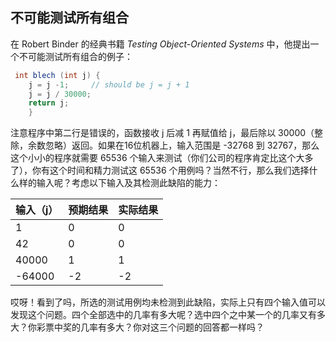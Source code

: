 ## 不可能测试所有组合

在 Robert Binder 的经典书籍 *Testing Object-Oriented Systems* 中，他提出一个不可能测试所有组合的例子：

```java
 int blech (int j) {
    j = j -1;     // should be j = j + 1
    j = j / 30000;
    return j;
    }
```

注意程序中第二行是错误的，函数接收 j 后减 1 再赋值给 j，最后除以 30000（整除，余数忽略）返回。如果在16位机器上，输入范围是 -32768 到 32767，那么这个小小的程序就需要 65536 个输入来测试（你们公司的程序肯定比这个大多了），你有这个时间和精力测试这 65536 个用例吗？当然不行，那么我们选择什么样的输入呢？考虑以下输入及其检测此缺陷的能力：

| 输入（j） | 预期结果 | 实际结果 |
| --------- | -------- | -------- |
| 1         | 0        | 0        |
| 42        | 0        | 0        |
| 40000     | 1        | 1        |
| -64000    | -2       | -2       |


哎呀！看到了吗，所选的测试用例均未检测到此缺陷，实际上只有四个输入值可以发现这个问题。四个全部选中的几率有多大呢？选中四个之中某一个的几率又有多大？你彩票中奖的几率有多大？你对这三个问题的回答都一样吗？